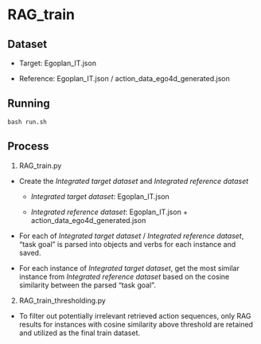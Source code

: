 
# RAG_train

  

## Dataset

  

+ Target: Egoplan_IT.json

+ Reference: Egoplan_IT.json / action_data_ego4d_generated.json

  

## Running

  
```
bash run.sh
```
  

## Process

1. RAG_train.py

+ Create the *Integrated target dataset* and *Integrated reference dataset*

	+  *Integrated target dataset*: Egoplan_IT.json

	+  *Integrated reference dataset*: Egoplan_IT.json + action_data_ego4d_generated.json

+ For each of *Integrated target dataset* / *Integrated reference dataset*, “task goal” is parsed into objects and verbs for each instance and saved.

+ For each instance of *Integrated target dataset*, get the most similar instance from *Integrated reference dataset* based on the cosine similarity between the parsed “task goal”.

2. RAG_train_thresholding.py

+ To filter out potentially irrelevant retrieved action sequences, only RAG results for instances with cosine similarity above threshold are retained and utilized as the final train dataset.
